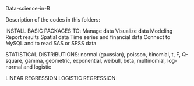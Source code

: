 Data-science-in-R

Description of the codes in this folders:

INSTALL BASIC PACKAGES TO:
Manage data
Visualize data
Modeling
Report results
Spatial data
Time series and financial data
Connect to MySQL and to read SAS or SPSS data

STATISTICAL DISTRIBUTIONS: normal (gaussian), poisson, binomial, t, F, Q-square, gamma, geometric, exponential, weibull, beta, multinomial, log-normal and logistic

LINEAR REGRESSION
LOGISTIC REGRESSION
